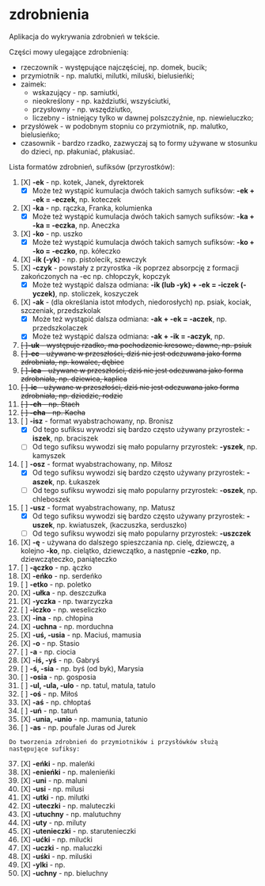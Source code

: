 # zdrobnienia
Aplikacja do wykrywania zdrobnień w tekście.

Części mowy ulegające zdrobnienią:
 - rzeczownik - występujące najczęściej, np. domek, bucik;
 - przymiotnik - np. malutki, milutki, miluśki, bielusieńki;
 - zaimek:
   - wskazujący - np. samiutki,
   - nieokreślony - np. każdziutki, wszyściutki,
   - przysłowny - np. wszędziutko,
   - liczebny - istniejący tylko w dawnej polszczyźnie, np. niewieluczko;
 - przysłówek - w podobnym stopniu co przymiotnik, np. malutko, bielusieńko;
 - czasownik - bardzo rzadko, zazwyczaj są to formy używane w stosunku do dzieci, np. płakuniać, płakusiać.

Lista formatów zdrobnień, sufiksów (przyrostków):
 1. [X] **-ek** - np. kotek, Janek, dyrektorek
    - [X] Może też wystąpić kumulacja dwóch takich samych sufiksów: **-ek + -ek = -eczek**, np. koteczek
 2. [X] **-ka** - np. rączka, Franka, kolumienka
    - [X] Może też wystąpić kumulacja dwóch takich samych sufiksów: **-ka + -ka = -eczka**, np. Aneczka
 3. [X] **-ko** - np. uszko
    - [X] Może też wystąpić kumulacja dwóch takich samych sufiksów: **-ko + -ko = -eczko**, np. kółeczko
 4. [X] **-ik (-yk)** - np. pistolecik, szewczyk
 5. [X] **-czyk** - powstały z przyrostka -ik poprzez absorpcję z formacji zakończonych na -ec np. chłopczyk, kopczyk
    - [X] Może też wystąpić dalsza odmiana: **-ik (lub -yk) + -ek = -iczek (-yczek)**, np. stoliczek, koszyczek
 6. [X] **-ak** - (dla określania istot młodych, niedorosłych) np. psiak, kociak, szczeniak, przedszkolak
    - [X] Może też wystąpić dalsza odmiana: **-ak + -ek = -aczek**, np. przedszkolaczek
    - [X] Może też wystąpić dalsza odmiana: **-ak + -ik = -aczyk**, np.
 7. ~~[ ]**-uk** - występuje rzadko, ma pochodzenie kresowe, dawne, np. psiuk~~
 8. ~~[ ]**-ec** - używane w przeszłości, dziś nie jest odczuwana jako forma zdrobniała, np. kowalec, dębiec~~
 9. ~~[ ]**-ica** - używane w przeszłości, dziś nie jest odczuwana jako forma zdrobniała, np. dziewica, kaplica~~
 10. ~~[ ]**-ic** - używane w przeszłości, dziś nie jest odczuwana jako forma zdrobniała, np. dziedzic, rodzic~~
 11. ~~[ ] **-ch** - np. Stach~~
 12. ~~[ ] **-cha** - np. Kacha~~
 13. [ ] **-isz** - format wyabstrachowany, np. Bronisz
     - [X] Od tego sufiksu wywodzi się bardzo często używany przyrostek: **-iszek**, np. braciszek
     - [ ] Od tego sufiksu wywodzi się mało popularny przyrostek: **-yszek**, np. kamyszek
 14. [ ] **-osz** - format wyabstrachowany, np. Miłosz
     - [X] Od tego sufiksu wywodzi się bardzo często używany przyrostek: **-aszek**, np. Łukaszek
     - [ ] Od tego sufiksu wywodzi się mało popularny przyrostek: **-oszek**, np. chleboszek
 15. [ ] **-usz** - format wyabstrachowany, np. Matusz
     - [X] Od tego sufiksu wywodzi się bardzo często używany przyrostek: **-uszek**, np. kwiatuszek, (kaczuszka, serduszko)
     - [ ] Od tego sufiksu wywodzi się mało popularny przyrostek: **-uszczek**
 16. [X] **-ę** - używana do dalszego spieszczania np. cielę, dziewczę, a kolejno **-ko**, np. cielątko, dziewczątko, a następnie **-czko**, np. dziewcząteczko, paniąteczko
 17. [ ] **-ączko** - np. ączko
 18. [X] **-eńko** - np. serdeńko
 19. [ ] **-etko** - np. poletko
 20. [X] **-ułka** - np. deszczułka
 21. [X] **-yczka** - np. twarzyczka
 22. [ ] **-iczko** - np. weseliczko
 23. [X] **-ina** - np. chłopina
 24. [X] **-uchna** - np. morduchna
 25. [X] **-uś, -usia** - np. Maciuś, mamusia
 26. [X] **-o** - np. Stasio
 27. [ ] **-a** - np. ciocia
 28. [X] **-iś, -yś** - np. Gabryś
 29. [ ] **-ś, -sia** - np. byś (od byk), Marysia
 30. [ ] **-osia** - np. gosposia
 31. [ ] **-ul, -ula, -ulo** - np. tatul, matula, tatulo
 32. [ ] **-oś** - np. Miłoś
 33. [X] **-aś** - np. chłoptaś
 34. [ ] **-uń** - np. tatuń
 35. [X] **-unia, -unio** - np. mamunia, tatunio
 36. [ ] **-as** - np. poufale Juras od Jurek

    Do tworzenia zdrobnień do przymiotników i przysłówków służą następujące sufiksy:
 
 37. [X] **-eńki** - np. maleńki
 38. [X] **-enieńki** - np. malenieńki
 39. [X] **-uni** - np. maluni
 40. [X] **-usi** - np. milusi
 41. [X] **-utki** - np. milutki
 42. [X] **-uteczki** - np. maluteczki
 43. [X] **-utuchny** - np. malutuchny
 44. [X] **-uty** - np. miluty
 45. [X] **-utenieczki** - np. starutenieczki
 46. [X] **-ućki** - np. milućki
 47. [X] **-uczki** - np. maluczki
 48. [X] **-uśki** - np. miluśki
 49. [X] **-ylki** - np.
 50. [X] **-uchny** - np. bieluchny
